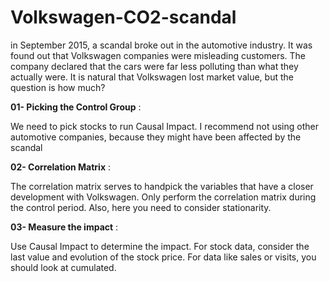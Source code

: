 # Volkswagen-CO2-scandal
in September 2015, a scandal broke out in the automotive industry. It was found out that Volkswagen companies were misleading customers. The company declared that the cars were far less polluting than what they actually were. It is natural that Volkswagen lost market value, but the question is how much?

**01- Picking the Control Group** :

We need to pick stocks to run
Causal Impact. I recommend not
using other automotive
companies, because they might
have been affected by the scandal

**02- Correlation Matrix** :

The correlation matrix serves to
handpick the variables that have a
closer development with Volkswagen.
Only perform the correlation matrix
during the control period. Also, here
you need to consider stationarity.

**03- Measure the impact** :

Use Causal Impact to determine the
impact. For stock data, consider the
last value and evolution of the stock
price. For data like sales or visits,
you should look at cumulated.

